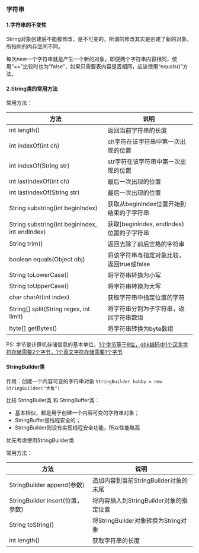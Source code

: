 ### 字符串

#### 1.字符串的不变性
String对象创建后不能被修改，是不可变的，所谓的修改其实是创建了新的对象，所指向的内存空间不同。

每次new一个字符串就是产生一个新的对象，即便两个字符串内容相同，使用“==”比较时也为“false”，如果只需要表内容是否相同，应该使用“equals()”方法。

#### 2.String类的常用方法
常用方法：

| 方法 | 说明 |
| --- | --- |
| int length() | 返回当前字符串的长度 |
| int indexOf(int ch) | ch字符在该字符串中第一次出现的位置 |
| int indexOf(String str) | str字符在该字符串中第一次出现的位置 |
| int lastIndexOf(int ch) | 最后一次出现的位置 |
| int lastIndexOf(String str) | 最后一次出现的位置 |
| String substring(int beginIndex) | 获取从beginIndex位置开始到结束的子字符串 |
| String substring(int beginIndex, int endIndex) | 获取[beginIndex, endIndex)位置的子字符串 |
| String trim() | 返回去除了前后空格的字符串 |
| boolean equals(Object obj) | 将该字符串与指定对象比较，返回true或false |
| String toLowerCase() | 将字符串转换为小写 |
| String toUpperCase() | 将字符串转换为大写 |
| char charAt(int index) | 获取字符串中指定位置的字符 |
| String[] split(String regex, int limit) | 将字符串分割为子字符串，返回字符串数组 |
| byte[] getBytes() | 将字符串转换为byte数组 |

PS: 字节是计算机存储信息的基本单位，<u>1个字节等于8位，gbk编码中1个汉字字符存储需要2个字节，1个英文字符存储需要1个字节</u>

#### StringBuilder类
作用：创建一个内容可变的字符串对象 
`StringBuilder hobby = new StringBuilder("大鱼")`

比较 StringBuiler类 和 StringBuffer类：
* 基本相似，都是用于创建一个内容可变的字符串对象；
* StringBuffer是线程安全的；
* StringBuilder则没有实现线程安全功能，所以性能略高

优先考虑使用StringBuilder类

常用方法：

| 方法 | 说明 |
| --- | --- |
| StringBuilder append(参数) | 追加内容到当前StringBuilder对象的末尾 |
| StringBuilder insert(位置，参数) | 将内容插入到StringBuilder对象的指定位置 |
| String toString() | 将StringBuilder对象转换为String对象 |
| int length() | 获取字符串的长度 |
